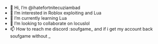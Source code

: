 - 👋 Hi, I’m @ihatefortnitecuziambad
- 👀 I’m interested in Roblox exploiting and Lua
- 🌱 I’m currently learning Lua
- 💞️ I’m looking to collaborate on locuslol
- 📫 How to reach me discord :soufgame_ and if i get my account back soufgame without _

<!---
soufgameYT/soufgameYT is a ✨ special ✨ repository because its `README.md` (this file) appears on your GitHub profile.
You can click the Preview link to take a look at your changes.
--->
